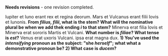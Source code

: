 **Needs revisions** - one revision completed.

Iupiter et Iuno erant rex et regina deorum.
Mars et Vulcanus erant filii Iovis et Iunonis. **From *filius, filii*, what is the stem?  What will the nominative plural be when we add thek ending *i* to that stem?**
Minerva erat filia Iovis et Minerva erat sororis Martis et Vulcani.  **What number is *filiae*?  What tense is *est*?**
Venus erat uxoris Vulcani.
ipsa erat magna dux. **1) You've used the *intensifying* pronoun as the subject:  "she *herself*";  what what a demonstrative pronoun  be?  2) What case is *ducem*?**

